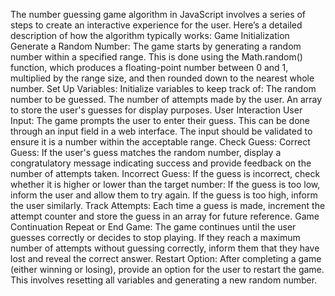 The number guessing game algorithm in JavaScript involves a series of steps to create an interactive experience for the user. 
Here’s a detailed description of how the algorithm typically works:
 Game Initialization
  Generate a Random Number: 
   The game starts by generating a random number within a specified range. 
   This is done using the Math.random() function, which produces a floating-point number between 0 and 1, multiplied by the range size, and then rounded down to the nearest whole number.
   Set Up Variables: 
    Initialize variables to keep track of:
     The random number to be guessed.
     The number of attempts made by the user.
     An array to store the user's guesses for display purposes.
 User Interaction
  User Input: 
   The game prompts the user to enter their guess. 
   This can be done through an input field in a web interface. 
   The input should be validated to ensure it is a number within the acceptable range.
 Check Guess:
 Correct Guess: 
  If the user's guess matches the random number, display a congratulatory message indicating success and provide feedback on the number of attempts taken.
 Incorrect Guess: 
  If the guess is incorrect, check whether it is higher or lower than the target number:
 If the guess is too low, inform the user and allow them to try again.
 If the guess is too high, inform the user similarly.
 Track Attempts: 
  Each time a guess is made, increment the attempt counter and store the guess in an array for future reference.
Game Continuation
 Repeat or End Game: 
  The game continues until the user guesses correctly or decides to stop playing. 
  If they reach a maximum number of attempts without guessing correctly, inform them that they have lost and reveal the correct answer.
 Restart Option: 
  After completing a game (either winning or losing), provide an option for the user to restart the game. 
  This involves resetting all variables and generating a new random number.
